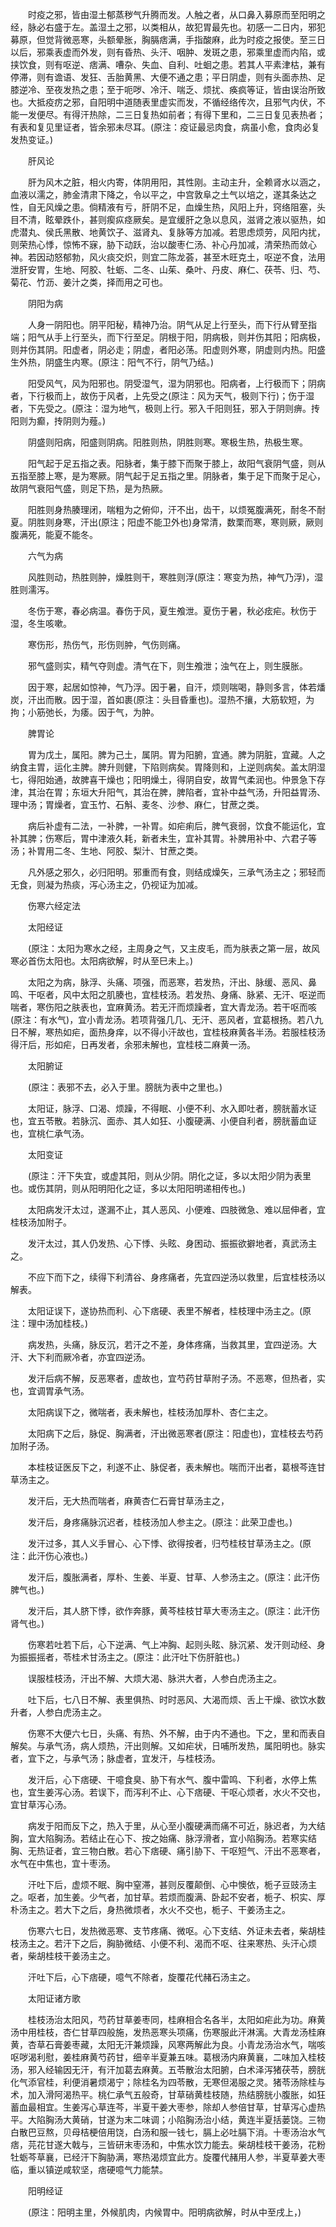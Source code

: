 <!-- { "loadSidebar": true } -->
　　时疫之邪，皆由湿土郁蒸秽气升腾而发。人触之者，从口鼻入募原而至阳明之经，脉必右盛于左。盖湿土之邪，以类相从，故犯胃最先也。初感一二日内，邪犯募原，但觉背微恶寒，头额晕胀，胸膈痞满，手指酸麻，此为时疫之报使。至三日以后，邪乘表虚而外发，则有昏热、头汗、咽肿、发斑之患，邪乘里虚而内陷，或挟饮食，则有呕逆、痞满、嘈杂、失血、自利、吐蛔之患。若其人平素津枯，兼有停滞，则有谵语、发狂、舌胎黄黑、大便不通之患；平日阴虚，则有头面赤热、足膝逆冷、至夜发热之患；至于呃哕、冷汗、喘乏、烦扰、痪疯等证，皆由误治所致也。大抵疫疠之邪，自阳明中道随表里虚实而发，不循经络传次，且邪气内伏，不能一发便尽。有得汗热除，二三日复热如前者；有得下里和，二三日复见表热者；有表和复见里证者，皆余邪未尽耳。(原注：疫证最忌肉食，病虽小愈，食肉必复发热变证。)

　　肝风论

　　肝为风木之脏，相火内寄，体阴用阳，其性刚。主动主升，全赖肾水以涵之，血液以濡之，肺金清肃下降之，令以平之，中宫敦阜之土气以培之，遂其条达之性，自无风燥之患。倘精液有亏，肝阴不足，血燥生热，风阳上升，窍络阻塞，头目不清，眩晕跌仆，甚则瘈疭痉厥矣。是宜缓肝之急以息风，滋肾之液以驱热，如虎潜丸、侯氏黑散、地黄饮子、滋肾丸、复脉等方加减。若思虑烦劳，风阳内扰，则荣热心悸，惊怖不寐，胁下动跃，治以酸枣仁汤、补心丹加减，清荣热而敛心神。若因动怒郁勃，风火痰交炽，则宜二陈龙荟，甚至木旺克土，呕逆不食，法用泄肝安胃，生地、阿胶、牡蛎、二冬、山茱、桑叶、丹皮、麻仁、茯苓、归、芍、菊花、竹沥、姜汁之类，择而用之可也。

　　阴阳为病

　　人身一阴阳也。阴平阳秘，精神乃治。阴气从足上行至头，而下行从臂至指端；阳气从手上行至头，而下行至足。阴根于阳，阴病极，则并伤其阳；阳病极，则并伤其阴。阳虚者，阴必走；阴虚，者阳必荡。阳虚则外寒，阴虚则内热。阳盛生外热，阴盛生内寒。(原注：阳气不行，阴气乃结。)

　　阳受风气，风为阳邪也。阴受湿气，湿为阴邪也。阳病者，上行极而下；阴病者，下行极而上，故伤于风者，上先受之(原注：风为天气，极则下行)；伤于湿者，下先受之。(原注：湿为地气，极则上行。邪入千阳则狂，邪入于阴则痹。抟阳则为癫，抟阴则为薤。)

　　阴盛则阳病，阳盛则阴病。阳胜则热，阴胜则寒。寒极生热，热极生寒。

　　阳气起于足五指之表。阳脉者，集于膝下而聚于膝上，故阳气衰阴气盛，则从五指至膝上寒，是为寒厥。阴气起于足五指之里。阴脉者，集于足下而聚于足心，故阴气衰阳气盛，则足下热，是为热厥。

　　阳胜则身热腠理闭，喘粗为之俯仰，汗不出，齿干，以烦冤腹满死，耐冬不耐夏。阴胜则身寒，汗出(原注；阳虚不能卫外也)身常清，数栗而寒，寒则厥，厥则腹满死，能夏不能冬。

　　六气为病

　　风胜则动，热胜则肿，燥胜则干，寒胜则浮(原注：寒变为热，神气乃浮)，湿胜则濡泻。

　　冬伤于寒，春必病温。春伤于风，夏生飧泄。夏伤于暑，秋必痃疟。秋伤于湿，冬生咳嗽。

　　寒伤形，热伤气，形伤则肿，气伤则痛。

　　邪气盛则实，精气夺则虚。清气在下，则生飧泄；浊气在上，则生膜胀。

　　因于寒，起居如惊神，气乃浮。因于暑，自汗，烦则喘喝，静则多言，体若燔炭，汗出而散。因于湿，首如裹(原注：头目昏重也)。湿热不攘，大筋软短，为拘；小筋弛长，为痿。因于气，为肿。

　　脾胃论

　　胃为戊土，属阳。脾为己土，属阴。胃为阳腑，宜通。脾为阴脏，宜藏。人之纳食主胃，运化主脾。脾升则健，下陷则病矣。胃降则和，上逆则病矣。盖太阴湿七，得阳始通，故脾喜干燥也；阳明燥土，得阴自安，故胃气柔润也。仲景急下存津，其治在胃；东垣大升阳气，其治在脾，脾陷者，宜补中益气汤，升阳益胃汤、理中汤；胃燥者，宜玉竹、石斛、麦冬、沙参、麻仁，甘蔗之类。

　　病后补虚有二法，一补脾，一补胃。如疟痢后，脾气衰弱，饮食不能运化，宜补其脾；伤寒后，胃中津液久耗，新者未生，宜补其胃。补脾用补中、六君子等汤；补胃用二冬、生地、阿胶、梨汁、甘蔗之类。

　　凡外感之邪久，必归阳明。邪重而有食，则结成燥矢，三承气汤主之；邪轻而无食，则凝为热痰，泻心汤主之，仍视证为加减。

　　伤寒六经定法

　　太阳经证

　　(原注：太阳为寒水之经，主周身之气，又主皮毛，而为肤表之第一层，故风寒必首伤太阳也。太阳病欲解，时从至巳未上。)

　　太阳之为病，脉浮、头痛、项强，而恶寒，若发热，汗出、脉缓、恶风、鼻鸣、干呕者，风中太阳之肌腠也，宜桂枝汤。若发热、身痛、脉紧、无汗、呕逆而喘者，寒伤阳之肤表也，宜麻黄汤。若无汗而烦躁者，宜大青龙汤。若干呕而咳(原注：有水气)，宜小青龙汤。若项背强几几、无汗、恶风者，宜葛根扬。若八九日不解，寒热如疟，面热身痒，以不得小汗故也，宜桂枝麻黄各半汤。若服桂枝汤得汗后，形如疟，日再发者，余邪未解也，宜桂枝二麻黄一汤。

　　太阳腑证

　　(原注：表邪不去，必入于里。膀胱为表中之里也。)

　　太阳证，脉浮、口渴、烦躁，不得眠、小便不利、水入即吐者，膀胱蓄水证也，宜五苓散。若脉沉、面赤、其人如狂、小腹硬满、小便自利者，膀胱蓄血证也，宜桃仁承气汤。

　　太阳变证

　　(原注：汗下失宜，或虚其阳，则从少阴。阴化之证，多以太阳少阴为表里也。或伤其阴，则从阳明阳化之证，多以太阳阳明递相传也。)

　　太阳病发汗太过，遂漏不止，其人恶风、小便难、四肢微急、难以屈伸者，宜桂枝汤加附子。

　　发汗太过，其人仍发热、心下悸、头眩、身困动、振振欲擗地者，真武汤主之。

　　不应下而下之，续得下利清谷、身疼痛者，先宜四逆汤以救里，后宜桂枝汤以解表。

　　太阳证误下，遂协热而利、心下痞硬、表里不解者，桂枝理中汤主之。(原注：理中汤加桂枝。)

　　病发热，头痛，脉反沉，若汗之不差，身体疼痛，当救其里，宜四逆汤。大汗、大下利而厥冷者，亦宜四逆汤。

　　发汗后病不解，反恶寒者，虚故也，宜芍药甘草附子汤。不恶寒，但热者，实也，宜调胃承气汤。

　　太阳病误下之，微喘者，表未解也，桂枝汤加厚朴、杏仁主之。

　　太阳病下之后，脉促、胸满者，汗出微恶寒者(原注：阳虚也)，宜桂枝去芍药加附子汤。

　　本桂枝证医反下之，利遂不止、脉促者，表未解也。喘而汗出者，葛根芩连甘草汤主之。

　　发汗后，无大热而喘者，麻黄杏仁石膏甘草汤主之，

　　发汗后，身疼痛脉沉迟者，桂枝汤加人参主之。(原注：此荣卫虚也。)

　　发汗过多，其人义手冒心、心下悸、欲得按者，归芍桂枝甘草汤主之。(原注：此汗伤心液也。)

　　发汗后，腹胀满者，厚朴、生姜、半夏、甘草、人参汤主之。(原注：此汗伤脾气也。)

　　发汗后，其人脐下悸，欲作奔豚，黄芩桂枝甘草大枣汤主之。(原注：此汗伤肾气也。)

　　伤寒若吐若下后，心下逆满、气上冲胸、起则头眩、脉沉紧、发汗则动经、身为振振摇者，苓桂术甘汤主之。(原注：此汗吐下伤肝脏也。)

　　误服桂枝汤，汗出不解、大烦大渴、脉洪大者，人参白虎汤主之。

　　吐下后，七八日不解、表里俱热、时时恶风、大渴而烦、舌上干燥、欲饮水数升者，人参白虎汤主之。

　　伤寒不大便六七日，头痛、有热、外不解，由于内不通也。下之，里和而表自解矣。与承气汤，病人烦热，汗出则解。又如疟状，日哺所发热，属阳明也。脉实者，宜下之，与承气汤；脉虚者，宜发汗，与桂枝汤。

　　发汗后，心下痞硬、干噫食臭、胁下有水气、腹中雷鸣、下利者，水停上焦也，宜生姜泻心汤。若误下，而泻利不止、心下痞硬、干呕心烦者，水火不交也，宜甘草泻心汤。

　　病发于阳而反下之，热入于里，从心至小腹硬满而痛不可近，脉迟者，为大结胸，宜大陷胸汤。若结止在心下、按之始痛、脉浮滑者，宜小陷胸汤。若寒实结胸、无热证者，宜三物白散。若心下痞硬、痛引胁下、干呕短气、汗出不恶寒者，水气在中焦也，宜十枣汤。

　　汗吐下后，虚烦不眠、胸中窒滞，甚则反覆颠倒、心中懊依，栀子豆豉汤主之。呕者，加生姜。少气者，加甘草。若烦而腹满、卧起不安者，栀子、枳实、厚朴汤主之。若大下之后，身热微烦者，水火不交也，栀子、干姜汤主之。

　　伤寒六七日，发热微恶寒、支节疼痛、微呕。心下支结、外证未去者，柴胡桂枝汤主之。若汗下之后，胸胁微结、小便不利、渴而不呕、往来寒热、头汗心烦者，柴胡桂枝干姜汤主之。

　　汗吐下后，心下痞硬，噫气不除者，旋覆花代赭石汤主之。

　　太阳证诸方歌

　　桂枝汤治太阳风，芍药甘草姜枣同，桂麻相合名各半，太阳如疟此为功。麻黄汤中用桂枝，杏仁甘草四般施，发热恶寒头项痛，伤寒服此汗淋漓。大青龙汤桂麻黄，杏草石膏姜枣藏，太阳无汗兼烦躁，风寒两解此为良。小青龙汤治水气，喘咳呕哕渴利慰，姜桂麻黄芍药甘，细辛半夏兼五味。葛根汤内麻黄襄，二味加入桂枝汤，邪入经输因无汗，有汗加葛去麻黄。五苓散治太阳腑，白术泽泻猪茯苓，膀胱化气添官桂，利便消暑烦渴宁；除桂名为四苓散，无寒但渴服之灵。猪苓汤除桂与术，加入滑阿渴热平。桃仁承气五般奇，甘草硝黄桂枝随，热结膀胱小腹胀，如狂蓄血最相宜。生姜泻心草连芩，半夏干姜大枣参，除却人参倍甘草，甘草泻心虚热平。大陷胸汤大黄硝，甘遂为末二味调；小陷胸汤治小结，黄连半夏括蒌饶。三物白散巴豆熬，贝母桔梗倍用饶，白汤和服一钱七，膈上必吐膈下消。十枣汤治水气痞，芫花甘遂大戟与，三皆研末枣汤和，中焦水饮力能去。柴胡桂枝干姜汤，花粉牡蛎芩草襄，已经汗下胸胁满，寒热渴烦宜此方。旋覆代赭用人参，半夏草姜大枣临，重以镇逆咸软坚，痞硬噫气力能禁。

　　阳明经证

　　(原注：阳明主里，外候肌肉，内候胃中。阳明病欲解，时从中至戌上，)

